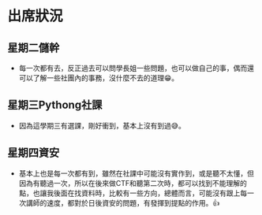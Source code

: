 # 出席狀況
## 星期二儲幹
- 每一次都有去，反正過去可以問學長姐一些問題，也可以做自己的事，偶而還可以了解一些社團內的事務，沒什麼不去的道理:grin:。
## 星期三Pythong社課
- 因為這學期三有選課，剛好衝到，基本上沒有到過:sweat_smile:。
## 星期四資安
- 基本上也是每一次都有到，雖然在社課中可能沒有實作到，或是聽不太懂，但因為有聽過一次，所以在後來做CTF和聽第二次時，都可以找到不能理解的點，也讓我後面在找資料時，比較有一些方向，總體而言，可能沒有跟上每一次講師的速度，都對於日後資安的問題，有發揮到提點的作用。:thumbsup: